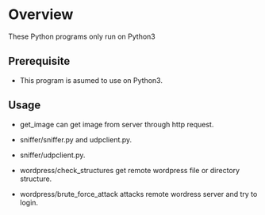 Overview
========

These Python programs only run on Python3


Prerequisite
------

  - This program is asumed to use on Python3.


Usage
------

* get_image can get image from server through http request.

* sniffer/sniffer.py and udpclient.py.

* sniffer/udpclient.py.

* wordpress/check_structures get remote wordpress file or directory structure.

* wordpress/brute_force_attack attacks remote wordress server and try to login.
